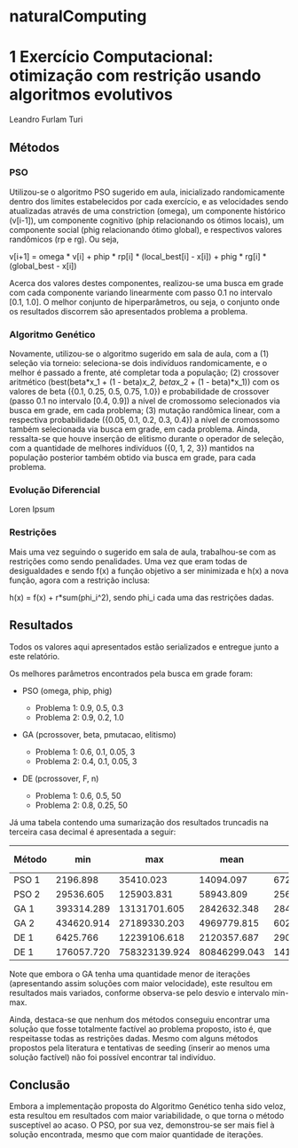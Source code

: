 # naturalComputing

# 1 Exercício Computacional: otimização com restrição usando algoritmos evolutivos
Leandro Furlam Turi

## Métodos
### PSO
Utilizou-se o algoritmo PSO sugerido em aula, inicializado randomicamente dentro dos limites estabelecidos por cada exercício, e as velocidades sendo atualizadas através de uma constriction (omega), um componente histórico (v[i-1]), um componente cognitivo (phip relacionando os ótimos locais), um componente social (phig relacionando ótimo global), e respectivos valores randômicos (rp e rg). Ou seja, 

v[i+1] = omega * v[i] + phip * rp[i] * (local_best[i] - x[i]) + phig * rg[i] * (global_best - x[i])

Acerca dos valores destes componentes, realizou-se uma busca em grade com cada componente variando linearmente com passo 0.1 no intervalo [0.1, 1.0]. O melhor conjunto de hiperparâmetros, ou seja, o conjunto onde os resultados discorrem são apresentados problema a problema.


### Algoritmo Genético
Novamente, utilizou-se o algoritmo sugerido em sala de aula, com a (1) seleção via torneio: seleciona-se dois indivíduos randomicamente, e o melhor é passado a frente, até completar toda a população; (2) crossover aritmético (best(beta*x_1 + (1 - beta)*x_2, beta*x_2 + (1 - beta)*x_1)) com os valores de beta ({0.1, 0.25, 0.5, 0.75, 1.0}) e probabilidade de crossover (passo 0.1 no intervalo [0.4, 0.9]) a nível de cromossomo selecionados via busca em grade, em cada problema; (3) mutação randômica linear, com a respectiva probabilidade ({0.05, 0.1, 0.2, 0.3, 0.4}) a nível de cromossomo também selecionada via busca em grade, em cada problema. Ainda, ressalta-se que houve inserção de elitismo durante o operador de seleção, com a quantidade de melhores indivíduos ({0, 1, 2, 3}) mantidos na população posterior também obtido via busca em grade, para cada problema.


### Evolução Diferencial
Loren Ipsum


### Restrições
Mais uma vez seguindo o sugerido em sala de aula, trabalhou-se com as restrições como sendo penalidades. Uma vez que eram todas de desigualdades e sendo f(x) a função objetivo a ser minimizada e h(x) a nova função, agora com a restrição inclusa:

h(x) = f(x) + r*sum(phi_i^2), sendo phi_i cada uma das restrições dadas.


## Resultados

Todos os valores aqui apresentados estão serializados e entregue junto a este relatório.

Os melhores parâmetros encontrados pela busca em grade foram:

* PSO (omega, phip, phig)
    - Problema 1: 0.9, 0.5, 0.3
    - Problema 2: 0.9, 0.2, 1.0

* GA (pcrossover, beta, pmutacao, elitismo)
    - Problema 1: 0.6, 0.1, 0.05, 3
    - Problema 2: 0.4, 0.1, 0.05, 3

* DE (pcrossover, F, n)
    - Problema 1: 0.6, 0.5, 50
    - Problema 2: 0.8, 0.25, 50

Já uma tabela contendo uma sumarização dos resultados truncadis na terceira casa decimal é apresentada a seguir:

Método | min | max | mean | std | median | iter (mean)
--- | --- | --- | --- | --- | --- | --- |
PSO 1 | 2196.898 | 35410.023 | 14094.097 | 6728.772 | 13956.503 | 913.100 |
PSO 2 | 29536.605 | 125903.831 | 58943.809 | 25644.614 | 57385.182 | 3083.300 |
GA 1 | 393314.289 | 13131701.605 | 2842632.348 | 2848197.291 | 1380058.870 | 20.600 |
GA 2 | 434620.914 | 27189330.203 | 4969779.815 | 6022810.286 | 2388376.125 | 18.666 |
DE 1 | 6425.766 | 12239106.618 | 2120357.687 | 2900925.053 | 826770.566 | 89.000
DE 1 | 176057.720 | 758323139.924 | 80846299.043 | 141184495.461 | 38376538.612 | 20.966

Note que embora o GA tenha uma quantidade menor de iterações (apresentando assim soluções com maior velocidade), este resultou em resultados mais variados, conforme observa-se pelo desvio e intervalo min-max.

Ainda, destaca-se que nenhum dos métodos conseguiu encontrar uma solução que fosse totalmente factível ao problema proposto, isto é, que respeitasse todas as restrições dadas. Mesmo com alguns métodos propostos pela literatura e tentativas de seeding (inserir ao menos uma solução factível) não foi possível encontrar tal indivíduo.


## Conclusão

Embora a implementação proposta do Algoritmo Genético tenha sido veloz, esta resultou em resultados com maior variabilidade, o que torna o método susceptível ao acaso. O PSO, por sua vez, demonstrou-se ser mais fiel à solução encontrada, mesmo que com maior quantidade de iterações.
